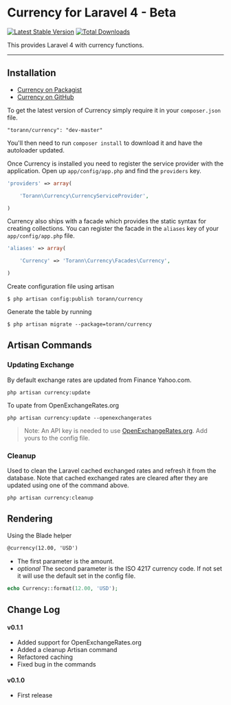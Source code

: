 # Currency for Laravel 4 - Beta

[![Latest Stable Version](https://poser.pugx.org/torann/currency/v/stable.png)](https://packagist.org/packages/torann/currency) [![Total Downloads](https://poser.pugx.org/torann/currency/downloads.png)](https://packagist.org/packages/torann/currency)

This provides Laravel 4 with currency functions.

----------

## Installation

- [Currency on Packagist](https://packagist.org/packages/torann/currency)
- [Currency on GitHub](https://github.com/torann/laravel-currency)

To get the latest version of Currency simply require it in your `composer.json` file.

~~~
"torann/currency": "dev-master"
~~~

You'll then need to run `composer install` to download it and have the autoloader updated.

Once Currency is installed you need to register the service provider with the application. Open up `app/config/app.php` and find the `providers` key.

~~~php
'providers' => array(

    'Torann\Currency\CurrencyServiceProvider',

)
~~~

Currency also ships with a facade which provides the static syntax for creating collections. You can register the facade in the `aliases` key of your `app/config/app.php` file.

~~~php
'aliases' => array(

    'Currency' => 'Torann\Currency\Facades\Currency',

)
~~~

Create configuration file using artisan

~~~
$ php artisan config:publish torann/currency
~~~

Generate the table by running

~~~
$ php artisan migrate --package=torann/currency
~~~

## Artisan Commands

### Updating Exchange

By default exchange rates are updated from Finance Yahoo.com.

~~~
php artisan currency:update
~~~

To upate from OpenExchangeRates.org

~~~
php artisan currency:update --openexchangerates
~~~

 > Note: An API key is needed to use [OpenExchangeRates.org](http://OpenExchangeRates.org). Add yours to the config file.

### Cleanup

Used to clean the Laravel cached exchanged rates and refresh it from the database. Note that cached exchanged rates are cleared after they are updated using one of the command above.

~~~
php artisan currency:cleanup
~~~

## Rendering

Using the Blade helper

~~~html
@currency(12.00, 'USD')
~~~

- The first parameter is the amount.
- *optional* The second parameter is the ISO 4217 currency code. If not set it will use the default set in the config file.

~~~php
echo Currency::format(12.00, 'USD');
~~~

## Change Log

#### v0.1.1

- Added support for OpenExchangeRates.org
- Added a cleanup Artisan command
- Refactored caching
- Fixed bug in the commands

#### v0.1.0

- First release